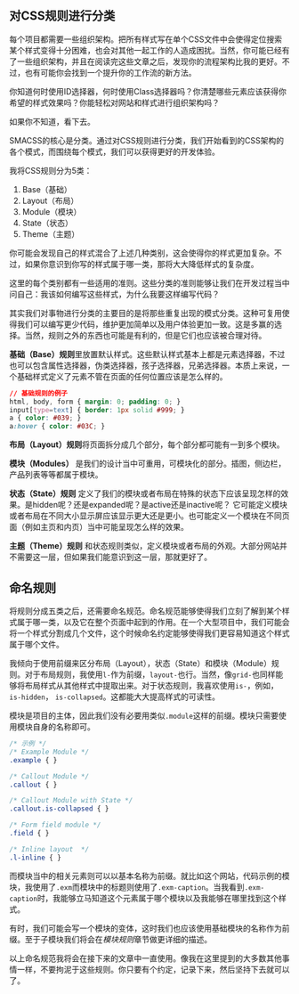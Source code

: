 ## 对CSS规则进行分类

每个项目都需要一些组织架构。把所有样式写在单个CSS文件中会使得定位搜索某个样式变得十分困难，也会对其他一起工作的人造成困扰。当然，你可能已经有了一些组织架构，并且在阅读完这些文章之后，发现你的流程架构比我的更好。不过，也有可能你会找到一个提升你的工作流的新方法。


你知道何时使用ID选择器，何时使用Class选择器吗？你清楚哪些元素应该获得你希望的样式效果吗？你能轻松对网站和样式进行组织架构吗？

如果你不知道，看下去。

SMACSS的核心是分类。通过对CSS规则进行分类，我们开始看到的CSS架构的各个模式，而围绕每个模式，我们可以获得更好的开发体验。

我将CSS规则分为5类：

1. Base（基础）
2. Layout（布局）
3. Module（模块）
4. State（状态）
5. Theme（主题）

你可能会发现自己的样式混合了上述几种类别，这会使得你的样式更加复杂。不过，如果你意识到你写的样式属于哪一类，那将大大降低样式的复杂度。

这里的每个类别都有一些适用的准则。这些分类的准则能够让我们在开发过程当中问自己：我该如何编写这些样式，为什么我要这样编写代码？

其实我们对事物进行分类的主要目的是将那些重复出现的模式分类。这种可复用使得我们可以编写更少代码，维护更加简单以及用户体验更加一致。这是多赢的选择。当然，规则之外的东西也可能是有利的，但是它们也应该被合理对待。

**基础（Base）规则**里放置默认样式。这些默认样式基本上都是元素选择器，不过也可以包含属性选择器，伪类选择器，孩子选择器，兄弟选择器。本质上来说，一个基础样式定义了元素不管在页面的任何位置应该是怎么样的。
```css
// 基础规则的例子
html, body, form { margin: 0; padding: 0; }
input[type=text] { border: 1px solid #999; }
a { color: #039; }
a:hover { color: #03C; }
```

**布局（Layout）规则**将页面拆分成几个部分，每个部分都可能有一到多个模块。

**模块（Modules）** 是我们的设计当中可重用，可模块化的部分。插图，侧边栏，产品列表等等都属于模块。

**状态（State）规则** 定义了我们的模块或者布局在特殊的状态下应该呈现怎样的效果。是hidden呢？还是expanded呢？是active还是inactive呢？
它可能定义模块或者布局在不同大小显示屏应该显示更大还是更小。也可能定义一个模块在不同页面（例如主页和内页）当中可能呈现怎么样的效果。

**主题（Theme）规则** 和状态规则类似，定义模块或者布局的外观。大部分网站并不需要这一层，但如果我们能意识到这一层，那就更好了。


## 命名规则

将规则分成五类之后，还需要命名规范。命名规范能够使得我们立刻了解到某个样式属于哪一类，以及它在整个页面中起到的作用。在一个大型项目中，我们可能会将一个样式分割成几个文件，这个时候命名约定能够使得我们更容易知道这个样式属于哪个文件。

我倾向于使用前缀来区分布局（Layout），状态（State）和模块（Module）规则。对于布局规则，我使用`l-`作为前缀，`layout-`也行。当然，像`grid-`也同样能够将布局样式从其他样式中提取出来。对于状态规则，我喜欢使用`is-`，例如，`is-hidden`， `is-collapsed`。这都能大大提高样式的可读性。

模块是项目的主体，因此我们没有必要用类似`.module`这样的前缀。模块只需要使用模块自身的名称即可。

```css
/* 示例 */
/* Example Module */
.example { }

/* Callout Module */
.callout { }

/* Callout Module with State */
.callout.is-collapsed { }

/* Form field module */
.field { }

/* Inline layout  */
.l-inline { }
```

而模块当中的相关元素则可以以基本名称为前缀。就比如这个网站，代码示例的模块，我使用了`.exm`而模块中的标题则使用了`.exm-caption`。当我看到`.exm-caption`时，我能够立马知道这个元素属于哪个模块以及我能够在哪里找到这个样式。

有时，我们可能会写一个模块的变体，这时我们也应该使用基础模块的名称作为前缀。至于子模块我们将会在*模块规则*章节做更详细的描述。

以上命名规范我将会在接下来的文章中一直使用。像我在这里提到的大多数其他事情一样，不要拘泥于这些规则。你只要有个约定，记录下来，然后坚持下去就可以了。












